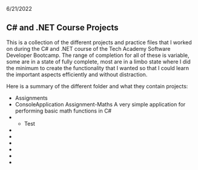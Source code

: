 6/21/2022
## C# and .NET Course Projects
This is a collection of the different projects and practice files that I worked on during the C# and .NET course of the Tech Academy Software Developer Bootcamp. The range of completion for all of these is variable, some are in a state of fully complete, most are in a limbo state where I did the minimum to create the functionality that I wanted so that I could learn the important aspects efficiently and without distraction.

Here is a summary of the different folder and what they contain projects:
* Assignments
* ConsoleApplication Assignment-Maths
A very simple application for performing basic math functions in C#
* * Test
*
*
*
*
*
*



